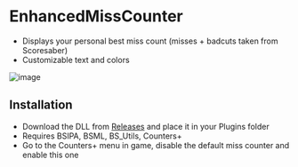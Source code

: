 # EnhancedMissCounter

- Displays your personal best miss count (misses + badcuts taken from Scoresaber)
- Customizable text and colors

![image](https://user-images.githubusercontent.com/45233053/153546888-6f96efc3-c32b-48f7-ac36-ffc8991ab48d.png)

## Installation

- Download the DLL from [Releases](https://github.com/catsethecat/EnhancedMissCounter/releases) and place it in your Plugins folder
- Requires BSIPA, BSML, BS_Utils, Counters+
- Go to the Counters+ menu in game, disable the default miss counter and enable this one
